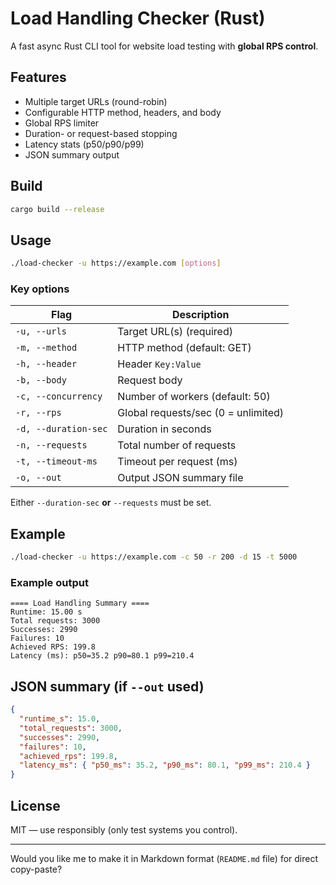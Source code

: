 # Load Handling Checker (Rust)

A fast async Rust CLI tool for website load testing with **global RPS control**.

## Features

* Multiple target URLs (round-robin)
* Configurable HTTP method, headers, and body
* Global RPS limiter
* Duration- or request-based stopping
* Latency stats (p50/p90/p99)
* JSON summary output

## Build

```bash
cargo build --release
```

## Usage

```bash
./load-checker -u https://example.com [options]
```

### Key options

| Flag                 | Description                         |
| -------------------- | ----------------------------------- |
| `-u, --urls`         | Target URL(s) (required)            |
| `-m, --method`       | HTTP method (default: GET)          |
| `-h, --header`       | Header `Key:Value`                  |
| `-b, --body`         | Request body                        |
| `-c, --concurrency`  | Number of workers (default: 50)     |
| `-r, --rps`          | Global requests/sec (0 = unlimited) |
| `-d, --duration-sec` | Duration in seconds                 |
| `-n, --requests`     | Total number of requests            |
| `-t, --timeout-ms`   | Timeout per request (ms)            |
| `-o, --out`          | Output JSON summary file            |

Either `--duration-sec` **or** `--requests` must be set.

## Example

```bash
./load-checker -u https://example.com -c 50 -r 200 -d 15 -t 5000
```

### Example output

```
==== Load Handling Summary ====
Runtime: 15.00 s
Total requests: 3000
Successes: 2990
Failures: 10
Achieved RPS: 199.8
Latency (ms): p50=35.2 p90=80.1 p99=210.4
```

## JSON summary (if `--out` used)

```json
{
  "runtime_s": 15.0,
  "total_requests": 3000,
  "successes": 2990,
  "failures": 10,
  "achieved_rps": 199.8,
  "latency_ms": { "p50_ms": 35.2, "p90_ms": 80.1, "p99_ms": 210.4 }
}
```

## License

MIT — use responsibly (only test systems you control).

---

Would you like me to make it in Markdown format (`README.md` file) for direct copy-paste?
